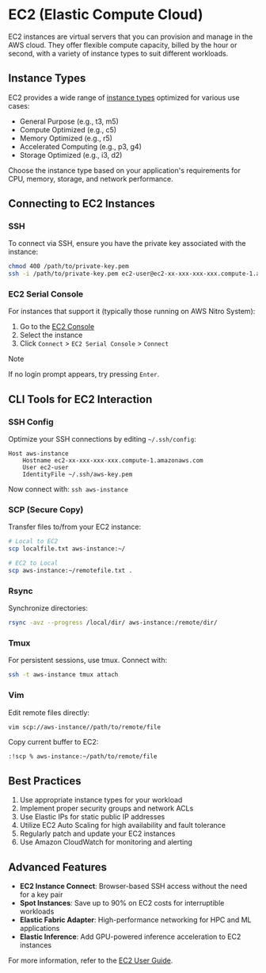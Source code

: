 # EC2 (Elastic Compute Cloud)

EC2 instances are virtual servers that you can provision and manage in the AWS cloud. They offer flexible compute capacity, billed by the hour or second, with a variety of instance types to suit different workloads.

## Instance Types

EC2 provides a wide range of [instance types](https://aws.amazon.com/ec2/instance-types/) optimized for various use cases:

- General Purpose (e.g., t3, m5)
- Compute Optimized (e.g., c5)
- Memory Optimized (e.g., r5)
- Accelerated Computing (e.g., p3, g4)
- Storage Optimized (e.g., i3, d2)

Choose the instance type based on your application's requirements for CPU, memory, storage, and network performance.

## Connecting to EC2 Instances

### SSH

To connect via SSH, ensure you have the private key associated with the instance:

```sh
chmod 400 /path/to/private-key.pem
ssh -i /path/to/private-key.pem ec2-user@ec2-xx-xxx-xxx-xxx.compute-1.amazonaws.com
```

### EC2 Serial Console

For instances that support it (typically those running on AWS Nitro System):

1. Go to the [EC2 Console](https://us-east-1.console.aws.amazon.com/ec2/home?region=us-east-1#Instances:instanceState=running)
2. Select the instance
3. Click `Connect` > `EC2 Serial Console` > `Connect`

> [!NOTE]
> If no login prompt appears, try pressing `Enter`.

## CLI Tools for EC2 Interaction

### SSH Config

Optimize your SSH connections by editing `~/.ssh/config`:

```
Host aws-instance
    Hostname ec2-xx-xxx-xxx-xxx.compute-1.amazonaws.com
    User ec2-user
    IdentityFile ~/.ssh/aws-key.pem
```

Now connect with: `ssh aws-instance`

### SCP (Secure Copy)

Transfer files to/from your EC2 instance:

```sh
# Local to EC2
scp localfile.txt aws-instance:~/

# EC2 to Local
scp aws-instance:~/remotefile.txt .
```

### Rsync

Synchronize directories:

```sh
rsync -avz --progress /local/dir/ aws-instance:/remote/dir/
```

### Tmux

For persistent sessions, use tmux. Connect with:

```sh
ssh -t aws-instance tmux attach
```

### Vim

Edit remote files directly:

```sh
vim scp://aws-instance//path/to/remote/file
```

Copy current buffer to EC2:

```vim
:!scp % aws-instance:~/path/to/remote/file
```

## Best Practices

1. Use appropriate instance types for your workload
2. Implement proper security groups and network ACLs
3. Use Elastic IPs for static public IP addresses
4. Utilize EC2 Auto Scaling for high availability and fault tolerance
5. Regularly patch and update your EC2 instances
6. Use Amazon CloudWatch for monitoring and alerting

## Advanced Features

- **EC2 Instance Connect**: Browser-based SSH access without the need for a key pair
- **Spot Instances**: Save up to 90% on EC2 costs for interruptible workloads
- **Elastic Fabric Adapter**: High-performance networking for HPC and ML applications
- **Elastic Inference**: Add GPU-powered inference acceleration to EC2 instances

For more information, refer to the [EC2 User Guide](https://docs.aws.amazon.com/AWSEC2/latest/UserGuide/concepts.html).
